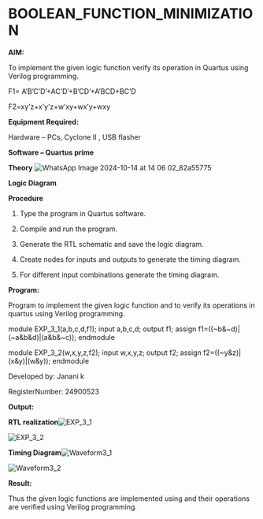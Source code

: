 # BOOLEAN_FUNCTION_MINIMIZATION

**AIM:**

To implement the given logic function verify its operation in Quartus using Verilog programming.

F1= A’B’C’D’+AC’D’+B’CD’+A’BCD+BC’D 

F2=xy’z+x’y’z+w’xy+wx’y+wxy

**Equipment Required:**

Hardware – PCs, Cyclone II , USB flasher

**Software – Quartus prime**

**Theory**
![WhatsApp Image 2024-10-14 at 14 06 02_82a55775](https://github.com/user-attachments/assets/4faa63f1-a124-4f5c-9247-a2796541ebdd)


**Logic Diagram**

**Procedure**

1.	Type the program in Quartus software.

2.	Compile and run the program.

3.	Generate the RTL schematic and save the logic diagram.

4.	Create nodes for inputs and outputs to generate the timing diagram.

5.	For different input combinations generate the timing diagram.


**Program:**

Program to implement the given logic function and to verify its operations in quartus using Verilog programming. 

module EXP_3_1(a,b,c,d,f1);
input a,b,c,d;
output f1;
assign f1=((~b&~d)|(~a&b&d)|(a&b&~c));
endmodule

module EXP_3_2(w,x,y,z,f2);
input w,x,y,z;
output f2;
assign f2=((~y&z)|(x&y)|(w&y));
endmodule


Developed by: Janani k

RegisterNumber: 24900523

**Output:**

**RTL realization**![EXP_3_1](https://github.com/user-attachments/assets/6df1c729-da63-4689-9345-896b561aadc5)

![EXP_3_2](https://github.com/user-attachments/assets/7f241857-a9e5-4d67-b81a-1db0351e37ff)




**Timing Diagram**![Waveform3_1](https://github.com/user-attachments/assets/0b7350cd-6576-4854-8c38-ab07b5b10e69)

![Waveform3_2](https://github.com/user-attachments/assets/8a1ed604-9efd-4c70-809a-236485f1b441)

**Result:**

Thus the given logic functions are implemented using and their operations are verified using Verilog programming.

